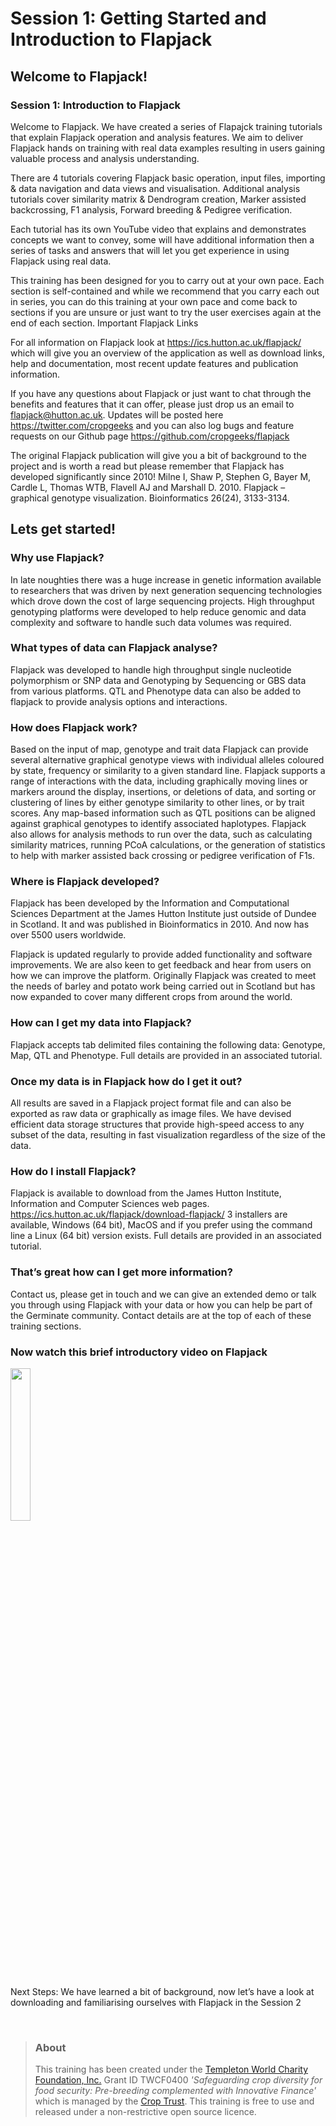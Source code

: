 
# Session 1: Getting Started and Introduction to Flapjack

## Welcome to Flapjack!

### Session 1: Introduction to Flapjack
Welcome to Flapjack.
We have created a series of Flapajck training tutorials that explain Flapjack operation and analysis features. We aim to deliver Flapjack hands on training with real data examples resulting in users gaining valuable process and analysis understanding.

There are 4 tutorials covering Flapjack basic operation, input files, importing & data navigation and data views and visualisation. Additional analysis tutorials cover similarity matrix & Dendrogram creation, Marker assisted backcrossing, F1 analysis, Forward breeding & Pedigree verification.

Each tutorial has its own YouTube video that explains and demonstrates concepts we want to convey, some will have additional information then a series of tasks and answers that will let you get experience in using Flapjack using real data.

This training has been designed for you to carry out at your own pace. Each section is self-contained and while we recommend that you carry each out in series, you can do this training at your own pace and come back to sections if you are unsure or just want to try the user exercises again at the end of each section.
Important Flapjack Links

For all information on Flapjack look at https://ics.hutton.ac.uk/flapjack/ which will give you an overview of the application as well as download links, help and documentation, most recent update features and publication information.

If you have any questions about Flapjack or just want to chat through the benefits and features that it can offer, please just drop us an email to flapjack@hutton.ac.uk. Updates will be posted here https://twitter.com/cropgeeks and you can also log bugs and feature requests on our Github page https://github.com/cropgeeks/flapjack

The original Flapjack publication will give you a bit of background to the project and is worth a read but please remember that Flapjack has developed significantly since 2010!
Milne I, Shaw P, Stephen G, Bayer M, Cardle L, Thomas WTB, Flavell AJ and Marshall D. 2010. Flapjack – graphical genotype visualization. Bioinformatics 26(24), 3133-3134.

## Lets get started!
### Why use Flapjack?
In late noughties there was a huge increase in genetic information available to researchers that was driven by next generation sequencing technologies which drove down the cost of large sequencing projects. High throughput genotyping platforms were developed to help reduce genomic and data complexity and software to handle such data volumes was required.

### What types of data can Flapjack analyse?
Flapjack was developed to handle high throughput single nucleotide polymorphism or SNP data and Genotyping by Sequencing or GBS data from various platforms. QTL and Phenotype data can also be added to flapjack to provide analysis options and interactions. 

### How does Flapjack work?
Based on the input of map, genotype and trait data Flapjack can provide several alternative graphical genotype views with individual alleles coloured by state, frequency or similarity to a given standard line. Flapjack supports a range of interactions with the data, including graphically moving lines or markers around the display, insertions, or deletions of data, and sorting or clustering of lines by either genotype similarity to other lines, or by trait scores. Any map-based information such as QTL positions can be aligned against graphical genotypes to identify associated haplotypes. Flapjack also allows for analysis methods to run over the data, such as calculating similarity matrices, running PCoA calculations, or the generation of statistics to help with marker assisted back crossing or pedigree verification of F1s.

### Where is Flapjack developed?
Flapjack has been developed by the Information and Computational Sciences Department at the James Hutton Institute just outside of Dundee in Scotland. It and was published in Bioinformatics in 2010. And now has over 5500 users worldwide.

Flapjack is updated regularly to provide added functionality and software improvements.
We are also keen to get feedback and hear from users on how we can improve the platform. Originally Flapjack was created to meet the needs of barley and potato work being carried out in Scotland but has now expanded to cover many different crops from around the world.

### How can I get my data into Flapjack?
Flapjack accepts tab delimited files containing the following data: Genotype, Map, QTL and Phenotype. Full details are provided in an associated tutorial.

### Once my data is in Flapjack how do I get it out?
All results are saved in a Flapjack project format file and can also be exported as raw data or graphically as image files. We have devised efficient data storage structures that provide high-speed access to any subset of the data, resulting in fast visualization regardless of the size of the data.

### How do I install Flapjack?
Flapjack is available to download from the James Hutton Institute, Information and Computer Sciences web pages. https://ics.hutton.ac.uk/flapjack/download-flapjack/ 3 installers are available, Windows (64 bit), MacOS and if you prefer using the command line a Linux (64 bit) version exists. Full details are provided in an associated tutorial.

### That’s great how can I get more information?
Contact us, please get in touch and we can give an extended demo or talk you through using Flapjack with your data or how you can help be part of the Germinate community. Contact details are at the top of each of these training sections.

### Now watch this brief introductory video on Flapjack

<a href="https://www.youtube.com/watch?v=sAX4oZbkLRY"><img src="https://img.youtube.com/vi/sAX4oZbkLRY/0.jpg" width="25%"></a>

Next Steps:
We have learned a bit of background, now let’s have a look at downloading and familiarising ourselves with Flapjack in the Session 2 




<br/>

> ### About
> This training has been created under the <a href="https://www.templetonworldcharity.org/">Templeton World Charity Foundation, Inc.</a> Grant ID TWCF0400 *'Safeguarding crop diversity for food security: Pre-breeding complemented with Innovative Finance'* which is managed by the <a href="https://www.croptrust.org/">Crop Trust</a>. This training is free to use and released under a non-restrictive open source licence.


